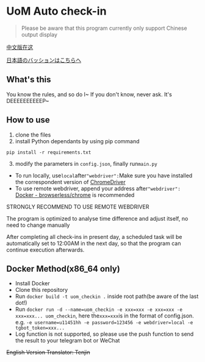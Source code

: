 # UoM Auto check-in
> Please be aware that this program currently only support Chinese output display

[中文版在这](README.md)

[日本語のバッションはこちらへ](README_jp.md)

## What's this
You know the rules, and so do I~ If you don't know, never ask. It's DEEEEEEEEEEP~

## How to use
1. clone the files
2. install Python dependants by using pip command

```pip install -r requirements.txt```

3. modify the parameters in ```config.json```, finally run```main.py```
* To run locally, use```local```after```"webdriver":```Make sure you have installed the correspondent version of [ChromeDriver](https://chromedriver.chromium.org/downloads)
* To use remote webdriver, append your address after```"webdriver":```
[Docker - browserless/chrome](https://registry.hub.docker.com/r/browserless/chrome) is recommended

STRONGLY RECOMMEND TO USE REMOTE WEBDRIVER

The program is optimized to analyse time difference and adjust itself, no need to change manually

After completing all check-ins in present day, a scheduled task will be automatically set to 12:00AM in the next day, so 
that the program can continue execution afterwards.

## Docker Method(x86_64 only)
* Install Docker
* Clone this repository
* Run `docker build -t uom_checkin .` inside root path(be aware of the last dot!)
* Run `docker run -d --name=uom_checkin -e xxx=xxx -e xxx=xxx -e xxx=xxx... uom_checkin`, here the`xxx=xxx`is
in the format of config.json. e.g. `-e username=u11451hh -e password=123456 -e webdriver=local -e tgbot_token=xxx...`
* Log function is not supported, so please use the push function to send the result to your telegram bot or WeChat

~~English Version Translator: Tenjin~~